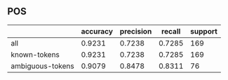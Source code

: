 
## POS

|                  | accuracy | precision | recall | support |
|------------------|----------|-----------|--------|---------|
| all              | 0.9231   | 0.7238    | 0.7285 | 169     |
| known-tokens     | 0.9231   | 0.7238    | 0.7285 | 169     |
| ambiguous-tokens | 0.9079   | 0.8478    | 0.8311 | 76      |

